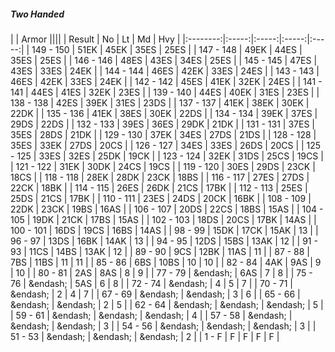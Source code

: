 ##### Two Handed

|      | Armor ||||
| Result | No | Lt | Md | Hvy |
|:--------:|:-----:|:-----:|:-----:|:-----:|
| 149 - 150 | 51EK | 45EK | 35ES | 25ES |
| 147 - 148 | 49EK | 44ES | 35ES | 25ES |
| 146 - 146 | 48ES | 43ES | 34ES | 25ES |
| 145 - 145 | 47ES | 43ES | 33ES | 24EK |
| 144 - 144 | 46ES | 42EK | 33ES | 24ES |
| 143 - 143 | 46ES | 42EK | 33ES | 24EK |
| 142 - 142 | 45ES | 41EK | 32EK | 24ES |
| 141 - 141 | 44ES | 41ES | 32EK | 23ES |
| 139 - 140 | 44ES | 40EK | 31ES | 23ES |
| 138 - 138 | 42ES | 39EK | 31ES | 23DS |
| 137 - 137 | 41EK | 38EK | 30EK | 22DK |
| 135 - 136 | 41EK | 38ES | 30EK | 22DS |
| 134 - 134 | 39EK | 37ES | 29DS | 22DS |
| 132 - 133 | 39ES | 36ES | 29DK | 21DK |
| 131 - 131 | 37ES | 35ES | 28DS | 21DK |
| 129 - 130 | 37EK | 34ES | 27DS | 21DS |
| 128 - 128 | 35ES | 33EK | 27DS | 20CS |
| 126 - 127 | 34ES | 33ES | 26DS | 20CS |
| 125 - 125 | 33ES | 32ES | 25DK | 19CK |
| 123 - 124 | 32EK | 31DS | 25CS | 19CS |
| 121 - 122 | 31EK | 30DK | 24CS | 19CS |
| 119 - 120 | 30ES | 29DS | 23CK | 18CS |
| 118 - 118 | 28EK | 28DK | 23CK | 18BS |
| 116 - 117 | 27ES | 27DS | 22CK | 18BK |
| 114 - 115 | 26ES | 26DK | 21CS | 17BK |
| 112 - 113 | 25ES | 25DS | 21CS | 17BK |
| 110 - 111 | 23ES | 24DS | 20CK | 16BK |
| 108 - 109 | 22DK | 23CK | 19BS | 16AS |
| 106 - 107 | 20DS | 22CS | 18BS | 15AS |
| 104 - 105 | 19DK | 21CK | 17BS | 15AS |
| 102 - 103 | 18DS | 20CS | 17BK | 14AS |
| 100 - 101 | 16DS | 19CS | 16BS | 14AS |
| 98 - 99 | 15DK | 17CK | 15AK | 13 |
| 96 - 97 | 13DS | 16BK | 14AK | 13 |
| 94 - 95 | 12DS | 15BS | 13AK | 12 |
| 91 - 93 | 11CS | 14BS | 13AK | 12 |
| 89 - 90 | 9CS | 12BK | 11AS | 11 |
| 87 - 88 | 7BS | 11BS | 11 | 11 |
| 85 - 86 | 6BS | 10BS | 10 | 10 |
| 82 - 84 | 4AK | 9AS | 9 | 10 |
| 80 - 81 | 2AS | 8AS | 8 | 9 |
| 77 - 79 | &endash;  | 6AS | 7 | 8 |
| 75 - 76 | &endash;  | 5AS | 6 | 8 |
| 72 - 74 | &endash;  | 4 | 5 | 7 |
| 70 - 71 | &endash;  | 2 | 4 | 7 |
| 67 - 69 | &endash;  | &endash;  | 3 | 6 |
| 65 - 66 | &endash;  | &endash;  | 2 | 5 |
| 62 - 64 | &endash;  | &endash;  | &endash;  | 5 |
| 59 - 61 | &endash;  | &endash;  | &endash;  | 4 |
| 57 - 58 | &endash;  | &endash;  | &endash;  | 3 |
| 54 - 56 | &endash;  | &endash;  | &endash;  | 3 |
| 51 - 53 | &endash;  | &endash;  | &endash;  | 2 |
| 1 - F | F | F | F | F |
